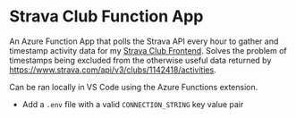 # Strava Club Function App

An Azure Function App that polls the Strava API every hour to gather and timestamp activity data for my [Strava Club Frontend](https://github.com/iamlogand/strava-club-frontend). Solves the problem of timestamps being excluded from the otherwise useful data returned by https://www.strava.com/api/v3/clubs/1142418/activities.

Can be ran locally in VS Code using the Azure Functions extension.

- Add a `.env` file with a valid `CONNECTION_STRING` key value pair
